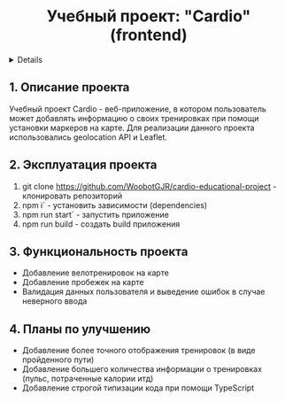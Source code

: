<h1 align="center">Учебный проект: "Cardio" (frontend)</h1>

<a name="summary">
  <details>
    <summary>Оглавление</summary>
    <ol>
      <li><a href="#project-description">Описание проекта</a></li>
      <li><a href="#project-installation">Эксплуатация проекта</a></li>
      <li><a href="#project-functionality">Функциональность проекта</a></li>
      <li><a href="#project-enhancement">Планы по улучшению</a></li>
    </ol>
  </details>
</a>

<a name="project-description"><h2>1. Описание проекта</h2></a>
Учебный проект Cardio - веб-приложение, в котором пользователь может добавлять информацию о своих тренировках при помощи установки маркеров на карте. Для реализации данного проекта использовались geolocation API и Leaflet. 

<a name="project-installation"><h2>2. Эксплуатация проекта</h2></a>

1. git clone https://github.com/WoobotGJR/cardio-educational-project - клонировать репозиторий
2. npm i` - установить зависимости (dependencies)
3. npm run start` - запустить приложение
4. npm run build - создать build приложения

<a name="functionality"><h2>3. Функциональность проекта</h2></a>

- Добавление велотренировок на карте
- Добавление пробежек на карте
- Валидация данных пользователя и выведение ошибок в случае неверного ввода

<a name="enhancement"><h2>4. Планы по улучшению</h2></a>

- Добавление более точного отображения тренировок (в виде пройденного пути)
- Добавление большего количества информации о тренировках (пульс, потраченные калории итд)
- Добавление строгой типизации кода при помощи TypeScript
